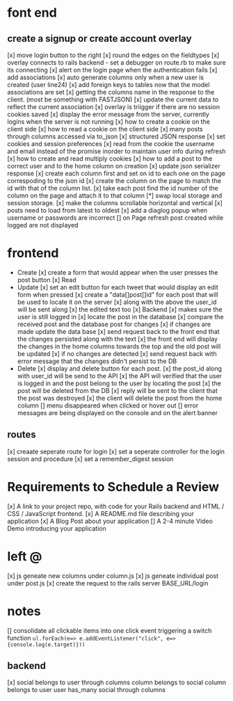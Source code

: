 # font end

## create a signup or create account overlay

[x] move login button to the right
[x] round the edges on the fieldtypes
[x] overlay connects to rails backend - set a debugger on route.rb to make sure its connecting
[x] alert on the login page when the authentication fails
[x] add associations
[x] auto generate columns only when a new user is created (user line24)
[x] add foreign keys to tables now that the model associations are set
[x] getting the columns name in the response to the client. (most be something with FASTJSON)
[x] update the current data to reflect the current association
[x] overlay is triigger if there are no session cookies saved
[x] display the error message from the server, currently logins when the server is not running
[x] how to create a cookie on the client side
[x] how to read a cookie on the client side
[x] many posts through columns accessed via to_json
[x] structured JSON response
[x] set cookies and session preferences
[x] read from the cookie the username and email instead of the promise inorder to maintain user info during refresh
[x] how to create and read multiply cookies
[x] how to add a post to the correct user and to the home column on creation
[x] update json serializer response
[x] create each column first and set on id to each one on the page correspoding to the json id
[x] create the column on the page to match the id with that of the column list.
[x] take each post find the id number of the column on the page and attach it to that column
[*] swap local storage and session storage.
[x] make the columns scrollable horizontal and vertical
[x] posts need to load from latest to oldest
[x] add a diaglog popup when username or passwords are incorrect
[] on Page refresh post created while logged are not displayed

# frontend
- Create
    [x] create a form that would appear when the user presses the post button
[x] Read
- Update
    [x] set an edit button for each tweet that would display an edit form when pressed
    [x] create a "data[]post[]id" for each post that will be used to locate it on the server
        [x] along with the above the user_id will be sent along
        [x] the edited text too
    [x] Backend
      [x] makes sure the user is still logged in
      [x] locate the post in the database
      [x] compare the received post and the database post for changes
        [x] if changes are made update the data base
        [x] send request back to the front end that the changes persisted along with the text
        [x] the front end will display the changes in the home columns towards the top and the old post will be updated
      [x]   if no changes are detected
        [x] send request back with error message that the changes didn't persist to the DB
- Delete
    [x] display and delete button for each post.
      [x] the post_id along with user_id will be send to the API
      [x] the API will verified that the user is logged in and the post belong to the user by locating the post
      [x] the post will be deleted from the DB
      [x] reply will be sent to the client that the post was destroyed
      [x] the client will delete the post from the home column
      [] menu disappeared when clicked or hover out
      [] error messages are being displayed on the console and on the alert banner

## routes

[x] creaate seperate route for login
[x] set a seperate controller for the login session and procedure
[x] set a remember_digest session

# Requirements to Schedule a Review

[x] A link to your project repo, with code for your Rails backend and HTML / CSS / JavaScript frontend.
[x] A README.md file describing your application
[x] A Blog Post about your application
[] A 2-4 minute Video Demo introducing your application

# left @

[x] js geneate new columns under column.js
[x] js geneate individual post under post.js
[x] create the request to the rails server BASE_URL/login

# notes
[] consolidate all clickable items into one click event triggering a switch function
  `ul.forEach(e=> e.addEventListener("click", e=> {console.log(e.target)}))`

## backend

[x] social belongs to user through columns
column belongs to social
column belongs to user
user has_many social through columns
